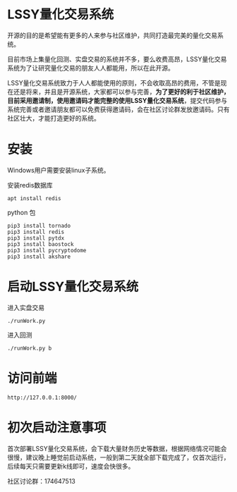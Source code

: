 # LSSY量化交易系统

开源的目的是希望能有更多的人来参与社区维护，共同打造最完美的量化交易系统。

目前市场上集量化回测、实盘交易的系统并不多，要么收费高昂，LSSY量化交易系统为了让研究量化交易的朋友人人都能用，所以在此开源。

LSSY量化交易系统致力于人人都能使用的原则，不会收取高昂的费用，不管是现在还是将来，并且是开源系统，大家都可以参与完善，**为了更好的利于社区维护，目前采用邀请制，使用邀请码才能完整的使用LSSY量化交易系统**，提交代码参与系统完善或者邀请朋友都可以免费获得邀请码，会在社区讨论群发放邀请码。只有社区壮大，才能打造更好的系统。

# 安装
Windows用户需要安装linux子系统。

安装redis数据库
```
apt install redis
```
python 包
```
pip3 install tornado
pip3 install redis
pip3 install pytdx
pip3 install baostock
pip3 install pycryptodome
pip3 install akshare
```

# 启动LSSY量化交易系统
进入实盘交易
```
./runWork.py
```
进入回测
```
./runWork.py b
```

# 访问前端
```
http://127.0.0.1:8000/
```

# 初次启动注意事项
首次部署LSSY量化交易系统，会下载大量财务历史等数据，根据网络情况可能会很慢，建议晚上睡觉前启动系统，一般到第二天就全部下载完成了，仅首次运行，后续每天只需要更新k线即可，速度会快很多。


社区讨论群：174647513
